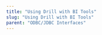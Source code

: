 ```yaml
---
title: "Using Drill with BI Tools"
slug: "Using Drill with BI Tools"
parent: "ODBC/JDBC Interfaces"
---
```

